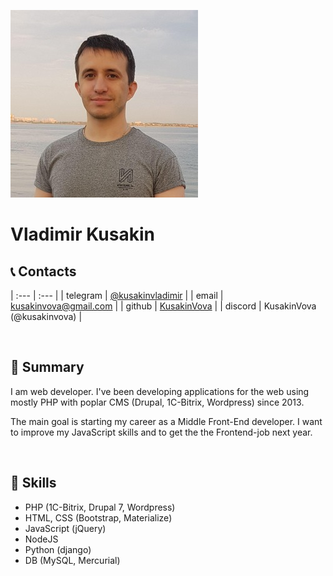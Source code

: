 ![Vladimir Kusakin](cv-img/logo.jpg)
# Vladimir **Kusakin**

## 📞 Contacts 

| :---     |  :---                                            |
| telegram | [@kusakinvladimir](https://t.me/kusakinvladimir) |
| email    | [kusakinvova@gmail.com](kusakinvova@gmail.com)   |
| github   | [KusakinVova](https://github.com/KusakinVova)    |
| discord  | KusakinVova (@kusakinvova)                       |

&nbsp;

## 📝 Summary 
I am web developer. I've been developing applications for the web using mostly PHP with poplar CMS (Drupal, 1C-Bitrix, Wordpress) since 2013.

The main goal is starting my career as a Middle Front-End developer. I want to improve my JavaScript skills and to get the the Frontend-job  next year.

&nbsp;

## 🧩 Skills
* PHP (1C-Bitrix, Drupal 7, Wordpress) 
* HTML, CSS (Bootstrap, Materialize)
* JavaScript (jQuery)
* NodeJS
* Python (django)
* DB (MySQL, Mercurial)

&nbsp;
